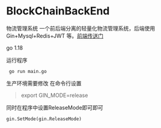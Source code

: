 # BlockChainBackEnd

物流管理系统
一个前后端分离的轻量化物流管理系统，后端使用Gin+Mysql+Redis+JWT 等。[前端传送门](https://gitee.com/dcolor/traceability-system)

go 1.18

运行程序
```
 go run main.go
```
生产环境需要修改
在命令行设置
> export GIN_MODE=release

同时在程序中设置ReleaseMode即可即可
```
gin.SetMode(gin.ReleaseMode)
```
